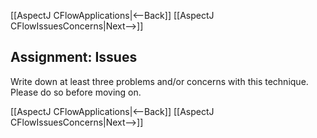 [[AspectJ CFlowApplications|<--Back]] [[AspectJ CFlowIssuesConcerns|Next-->]]

## Assignment: Issues
Write down at least three problems and/or concerns with this technique. Please do so before moving on.

[[AspectJ CFlowApplications|<--Back]] [[AspectJ CFlowIssuesConcerns|Next-->]]